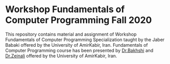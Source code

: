 #  Workshop Fundamentals of Computer Programming Fall 2020
This repository contains material and assignment of Workshop Fundamentals of Computer Programming Specialization taught by the Jaber Babaki offered by the University of AmirKabir, Iran.
Fundamentals of Computer Programming course has been presented by [Dr.Bakhshi](https://scholar.google.com/citations?user=cdjKqjUAAAAJ&hl=en) and [Dr.Zeinali](https://aut.ac.ir/cv/3031/%D8%AD%D8%B3%DB%8C%D9%86%20%D8%B2%DB%8C%D9%86%D9%84%DB%8C) offered by the University of AmirKabir, Iran.
